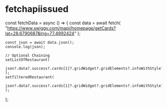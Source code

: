 # fetchapiissued

const fetchData = async () => {
    const data = await fetch(
     "https://www.swiggy.com/mapi/homepage/getCards?lat=28.6790687&lng=77.4992424"
    );

    const json = await data.json();
    console.log(json);
 
    // Optional Chaining
    setListOfRestaurant(
      json?.data?.success?.cards[1]?.gridWidget?.gridElements?.infoWithStyle?.restaurants
    );
    setfilteredRestaurant( 
      json?.data?.success?.cards[1]?.gridWidget?.gridElements?.infoWithStyle?.restaurants
    );
  };
